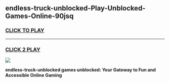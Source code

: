 
## endless-truck-unblocked-Play-Unblocked-Games-Online-90jsq
<h3>
<a href="https://premium76.site?title=endless-truck-unblocked&ref=25A">CLICK TO PLAY</a></h3>
<hr>

<h3>
<a href="https://premium76.site?title=endless-truck-unblocked&ref=25A">CLICK 2 PLAY</a>
  
</h3>

<a href="https://premium76.site?title=endless-truck-unblocked&ref=25A"><img src="https://clearcache.store/games.png"></a>


**endless-truck-unblocked games unblocked: Your Gateway to Fun and Accessible Online Gaming**
